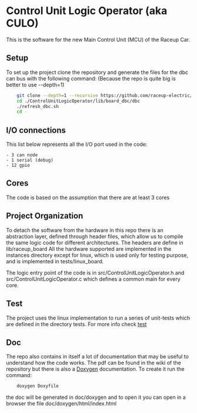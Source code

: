 # Control Unit Logic Operator (aka CULO) 

This is the software for the new Main Control Unit (MCU) of the Raceup Car.

## Setup

To set up the project clone the repository  and generate the files for 
the dbc can bus with the following command:
(Because the repo is quite big is better to use --depth=1)

```sh
    git clone --depth=1 --recursive https://github.com/raceup-electric/ControlUnitLogicOperator.git
    cd ./ControlUnitLogicOperator/lib/board_dbc/dbc
    ./refresh_dbc.sh
    cd -
```

## I/O connections

This list below represents all the I/O port used in the code:

    - 3 can node
    - 1 serial (debug)
    - 12 gpio

## Cores

The code is based on the assumption that there are at least 3 cores

## Project Organization

To detach the software from the hardware in this repo there is an abstraction layer,
defined through header files, which allow us to compile the same logic code for different 
architectures. The headers are define in lib/raceup_board
All the hardware supported are implemented in the instances directory except for linux,
which is used only for testing purpose, and is implemented in tests/linux_board.

The logic entry point of the code is in src/ControlUnitLogicOperator.h and 
src/ControlUnitLogicOperator.c which defines a common main for every core.

## Test

The project uses the linux implementation to run a series of unit-tests which are defined 
in the directory tests. For more info check [test](./tests/Readme.md)

## Doc

The repo also contains in itself a lot of documentation that may be useful to understand 
how the code works. The pdf can be found in the wiki of the repository but
there is also a [Doxygen](https://www.doxygen.nl/) documentation. To create it run the command:
```sh
    doxygen Doxyfile
```
the doc will be generated in doc/doxygen and to open it you can open in a browser the file
doc/doxygen/html/index.html

